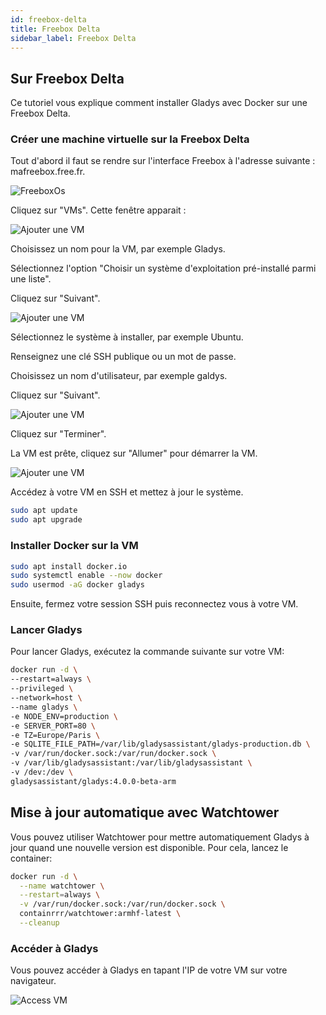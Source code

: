 ```yaml
---
id: freebox-delta
title: Freebox Delta
sidebar_label: Freebox Delta
---
```


## Sur Freebox Delta

Ce tutoriel vous explique comment installer Gladys avec Docker sur une Freebox Delta.

### Créer une machine virtuelle sur la Freebox Delta

Tout d'abord il faut se rendre sur l'interface Freebox à l'adresse suivante : mafreebox.free.fr.

<img src="/fr/img/docs/installation/freebox-delta/freeboxos.PNG" alt="FreeboxOs"  />

Cliquez sur "VMs". Cette fenêtre apparait :

<img src="/fr/img/docs/installation/freebox-delta/add-vm.PNG" alt="Ajouter une VM"  />

Choisissez un nom pour la VM, par exemple Gladys.

Sélectionnez l'option "Choisir un système d'exploitation pré-installé parmi une liste".

Cliquez sur "Suivant".

<img src="/fr/img/docs/installation/freebox-delta/add-vm-2.PNG" alt="Ajouter une VM"  />

Sélectionnez le système à installer, par exemple Ubuntu.

Renseignez une clé SSH publique ou un mot de passe.

Choisissez un nom d'utilisateur, par exemple galdys.

Cliquez sur "Suivant".

<img src="/fr/img/docs/installation/freebox-delta/add-vm-3.PNG" alt="Ajouter une VM"  />

Cliquez sur "Terminer".

La VM est prête, cliquez sur "Allumer" pour démarrer la VM.

<img src="/fr/img/docs/installation/freebox-delta/start-vm.PNG" alt="Ajouter une VM"  />

Accédez à votre VM en SSH et mettez à jour le système.

```bash
sudo apt update
sudo apt upgrade
```

### Installer Docker sur la VM

```bash
sudo apt install docker.io
sudo systemctl enable --now docker
sudo usermod -aG docker gladys
```

Ensuite, fermez votre session SSH puis reconnectez vous à votre VM.

### Lancer Gladys

Pour lancer Gladys, exécutez la commande suivante sur votre VM:

```bash
docker run -d \
--restart=always \
--privileged \
--network=host \
--name gladys \
-e NODE_ENV=production \
-e SERVER_PORT=80 \
-e TZ=Europe/Paris \
-e SQLITE_FILE_PATH=/var/lib/gladysassistant/gladys-production.db \
-v /var/run/docker.sock:/var/run/docker.sock \
-v /var/lib/gladysassistant:/var/lib/gladysassistant \
-v /dev:/dev \
gladysassistant/gladys:4.0.0-beta-arm
```

## Mise à jour automatique avec Watchtower

Vous pouvez utiliser Watchtower pour mettre automatiquement Gladys à jour quand une nouvelle version est disponible. Pour cela, lancez le container:

```bash
docker run -d \
  --name watchtower \
  --restart=always \
  -v /var/run/docker.sock:/var/run/docker.sock \
  containrrr/watchtower:armhf-latest \
  --cleanup
```

### Accéder à Gladys

Vous pouvez accéder à Gladys en tapant l'IP de votre VM sur votre navigateur.

<img src="/fr/img/docs/installation/freebox-delta/freebox-vm-success.PNG" alt="Access VM"  />
